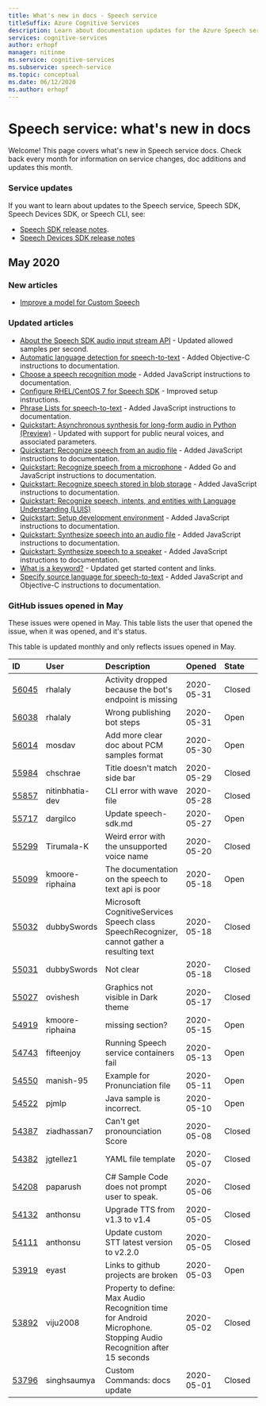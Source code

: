 ```yaml
---
title: What's new in docs - Speech service
titleSuffix: Azure Cognitive Services
description: Learn about documentation updates for the Azure Speech service.
services: cognitive-services
author: erhopf
manager: nitinme
ms.service: cognitive-services
ms.subservice: speech-service
ms.topic: conceptual
ms.date: 06/12/2020
ms.author: erhopf
---
```


# Speech service: what's new in docs

Welcome! This page covers what's new in Speech service docs. Check back every month for information on service changes, doc additions and updates this month.

### Service updates

If you want to learn about updates to the Speech service, Speech SDK, Speech Devices SDK, or Speech CLI, see:
* [Speech SDK release notes](releasenotes.md).
* [Speech Devices SDK release notes](devices-sdk-release-notes.md)

## May 2020

### New articles

* [Improve a model for Custom Speech](how-to-custom-speech-improve-accuracy.md)

### Updated articles

* [About the Speech SDK audio input stream API](how-to-use-audio-input-streams.md) - Updated allowed samples per second.
* [Automatic language detection for speech-to-text](how-to-automatic-language-detection.md) - Added Objective-C instructions to documentation.
* [Choose a speech recognition mode](how-to-choose-recognition-mode.md) - Added JavaScript instructions to documentation.
* [Configure RHEL/CentOS 7 for Speech SDK](how-to-configure-rhel-centos-7.md) - Improved setup instructions.
* [Phrase Lists for speech-to-text](how-to-phrase-lists.md) - Added JavaScript instructions to documentation.
* [Quickstart: Asynchronous synthesis for long-form audio in Python (Preview)](quickstarts/text-to-speech/async-synthesis-long-form-audio.md) - Updated with support for public neural voices, and associated parameters.
* [Quickstart: Recognize speech from an audio file](quickstarts/speech-to-text-from-file.md) - Added JavaScript instructions to documentation.
* [Quickstart: Recognize speech from a microphone](quickstarts/speech-to-text-from-microphone.md ) - Added Go and JavaScript instructions to documentation.
* [Quickstart: Recognize speech stored in blob storage](quickstarts/from-blob.md) - Added JavaScript instructions to documentation.
* [Quickstart: Recognize speech, intents, and entities with Language Understanding (LUIS)](quickstarts/intent-recognition.md)
* [Quickstart: Setup development environment](quickstarts/setup-platform.md) - Added JavaScript instructions to documentation.
* [Quickstart: Synthesize speech into an audio file](quickstarts/text-to-speech-audio-file.md) - Added JavaScript instructions to documentation.
* [Quickstart: Synthesize speech to a speaker](quickstarts/text-to-speech.md) - Added JavaScript instructions to documentation.
* [What is a keyword?](custom-keyword-overview.md) - Updated get started content and links.
* [Specify source language for speech-to-text](how-to-specify-source-language.md) - Added JavaScript and Objective-C instructions to documentation.

### GitHub issues opened in May

These issues were opened in May. This table lists the user that opened the issue, when it was opened, and it's status.  

This table is updated monthly and only reflects issues opened in May.  

|ID|User|Description|Opened|State|Type|
| :--- | :--- | :--- | :--- | :--- | :--- |
|[56045](https://github.com/MicrosoftDocs/azure-docs/issues/56045)|rhalaly|Activity dropped because the bot's endpoint is missing|2020-05-31|Closed|Issue|
|[56038](https://github.com/MicrosoftDocs/azure-docs/issues/56038)|rhalaly|Wrong publishing bot steps|2020-05-31|Open|Issue|
|[56014](https://github.com/MicrosoftDocs/azure-docs/issues/56014)|mosdav|Add more clear doc about PCM samples format|2020-05-30|Open|Issue|
|[55984](https://github.com/MicrosoftDocs/azure-docs/issues/55984)|chschrae|Title doesn't match side bar|2020-05-29|Closed|Issue|
|[55857](https://github.com/MicrosoftDocs/azure-docs/issues/55857)|nitinbhatia-dev|CLI error with wave file|2020-05-28|Closed|Issue|
|[55717](https://github.com/MicrosoftDocs/azure-docs/pull/55717)|dargilco|Update speech-sdk.md|2020-05-27|Open|Pull Request|
|[55299](https://github.com/MicrosoftDocs/azure-docs/issues/55299)|Tirumala-K|Weird error with the unsupported voice name|2020-05-20|Closed|Issue|
|[55099](https://github.com/MicrosoftDocs/azure-docs/issues/55099)|kmoore-riphaina|The documentation on the speech to text api is poor|2020-05-18|Open|Issue|
|[55032](https://github.com/MicrosoftDocs/azure-docs/issues/55032)|dubbySwords|Microsoft CognitiveServices Speech class SpeechRecognizer, cannot gather a resulting text|2020-05-18|Closed|Issue|
|[55031](https://github.com/MicrosoftDocs/azure-docs/issues/55031)|dubbySwords|Not clear|2020-05-18|Closed|Issue|
|[55027](https://github.com/MicrosoftDocs/azure-docs/issues/55027)|ovishesh|Graphics not visible in Dark theme|2020-05-17|Closed|Issue|
|[54919](https://github.com/MicrosoftDocs/azure-docs/issues/54919)|kmoore-riphaina|missing section?|2020-05-15|Open|Issue|
|[54743](https://github.com/MicrosoftDocs/azure-docs/issues/54743)|fifteenjoy|Running Speech service containers fail|2020-05-13|Open|Issue|
|[54550](https://github.com/MicrosoftDocs/azure-docs/issues/54550)|manish-95|Example for Pronunciation file|2020-05-11|Open|Issue|
|[54522](https://github.com/MicrosoftDocs/azure-docs/issues/54522)|pjmlp|Java sample is incorrect.|2020-05-10|Open|Issue|
|[54387](https://github.com/MicrosoftDocs/azure-docs/issues/54387)|ziadhassan7|Can't get pronounciation Score|2020-05-08|Closed|Issue|
|[54382](https://github.com/MicrosoftDocs/azure-docs/issues/54382)|jgtellez1|YAML file template|2020-05-07|Closed|Issue|
|[54208](https://github.com/MicrosoftDocs/azure-docs/issues/54208)|paparush|C# Sample Code does not prompt user to speak.|2020-05-06|Closed|Issue|
|[54132](https://github.com/MicrosoftDocs/azure-docs/pull/54132)|anthonsu|Upgrade TTS from v1.3 to v1.4|2020-05-05|Closed|Pull Request|
|[54111](https://github.com/MicrosoftDocs/azure-docs/pull/54111)|anthonsu|Update custom STT latest version to v2.2.0|2020-05-05|Closed|Pull Request|
|[53919](https://github.com/MicrosoftDocs/azure-docs/issues/53919)|eyast|Links to github projects are broken|2020-05-03|Open|Issue|
|[53892](https://github.com/MicrosoftDocs/azure-docs/issues/53892)|viju2008|Property to define: Max Audio Recognition time for Android Microphone. Stopping Audio Recognition after 15 seconds|2020-05-02|Closed|Issue|
|[53796](https://github.com/MicrosoftDocs/azure-docs/pull/53796)|singhsaumya|Custom Commands: docs update|2020-05-01|Closed|Pull Request|

